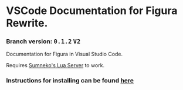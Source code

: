 # VSCode Documentation for Figura Rewrite.
### Branch version: <kbd>**0.1.2**</kbd> <kbd>**V2**</kbd>

Documentation for Figura in Visual Studio Code.

Requires [Sumneko's Lua Server](https://marketplace.visualstudio.com/items?itemName=sumneko.lua) to work.

### Instructions for installing can be found [here](../../wiki)
